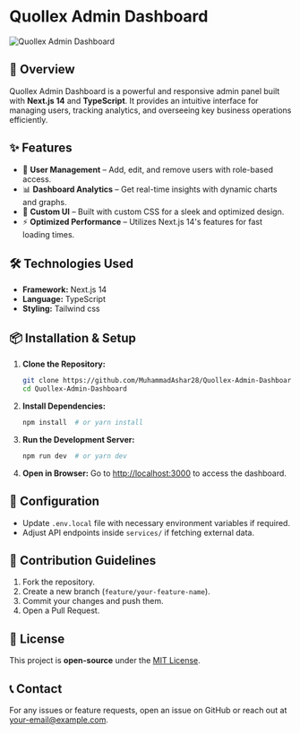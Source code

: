 # Quollex Admin Dashboard

![Quollex Admin Dashboard](https://your-image-link-here)

## 🚀 Overview
Quollex Admin Dashboard is a powerful and responsive admin panel built with **Next.js 14** and **TypeScript**. It provides an intuitive interface for managing users, tracking analytics, and overseeing key business operations efficiently.

## ✨ Features
- 🔹 **User Management** – Add, edit, and remove users with role-based access.
- 📊 **Dashboard Analytics** – Get real-time insights with dynamic charts and graphs.
- 🎨 **Custom UI** – Built with custom CSS for a sleek and optimized design.
- ⚡ **Optimized Performance** – Utilizes Next.js 14's features for fast loading times.

## 🛠️ Technologies Used
- **Framework:** Next.js 14
- **Language:** TypeScript
- **Styling:**  Tailwind css


## 📦 Installation & Setup

1. **Clone the Repository:**
   ```sh
   git clone https://github.com/MuhammadAshar28/Quollex-Admin-Dashboard.git
   cd Quollex-Admin-Dashboard
   ```

2. **Install Dependencies:**
   ```sh
   npm install  # or yarn install
   ```

3. **Run the Development Server:**
   ```sh
   npm run dev  # or yarn dev
   ```

4. **Open in Browser:**
   Go to [http://localhost:3000](http://localhost:3000) to access the dashboard.

## 🔧 Configuration
- Update `.env.local` file with necessary environment variables if required.
- Adjust API endpoints inside `services/` if fetching external data.

## 🤝 Contribution Guidelines
1. Fork the repository.
2. Create a new branch (`feature/your-feature-name`).
3. Commit your changes and push them.
4. Open a Pull Request.

## 📜 License
This project is **open-source** under the [MIT License](LICENSE).

## 📞 Contact
For any issues or feature requests, open an issue on GitHub or reach out at [your-email@example.com](mailto:your-email@example.com).
